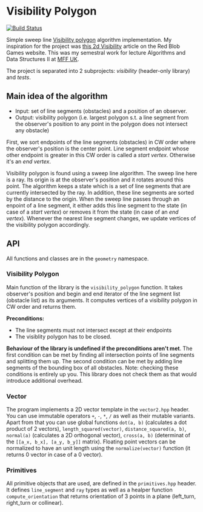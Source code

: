 # Visibility Polygon
[![Build Status](https://travis-ci.org/trylock/visibility.svg?branch=master)](https://travis-ci.org/trylock/visibility)

Simple sweep line [Visibility polygon](https://en.wikipedia.org/wiki/Visibility_polygon) algorithm implementation. My inspiration for the project was [this 2d Visibility](http://www.redblobgames.com/articles/visibility/) article on the Red Blob Games website. This was my semestral work for lecture Algorithms and Data Structures II at [MFF UK](https://www.mff.cuni.cz/to.en/).

The project is separated into 2 subprojects: *visibility* (header-only library) and *tests*.

## Main idea of the algorithm

- Input: set of line segments (obstacles) and a position of an observer. 
- Output: visibility polygon (i.e. largest polygon s.t. a line segment from the observer's position to any point in the polygon does not intersect any obstacle)

First, we sort endpoints of the line segments (obstacles) in CW order where the observer's position is the center point. Line segment endpoint whose other endpoint is greater in this CW order is called a *start vertex*. Otherwise it's an *end vertex*.

Visibility polygon is found using a sweep line algorithm. The sweep line here is a ray. Its origin is at the observer's position and it rotates around this point. The algorithm keeps a state which is a set of line segments that are currently intersected by the ray. In addition, these line segments are sorted by the distance to the origin. When the sweep line passes through an enpoint of a line segment, it either adds this line segment to the state (in case of a *start vertex*) or removes it from the state (in case of an *end vertex*). Whenever the nearest line segment changes, we update vertices of the visibility polygon accordingly.

## API

All functions and classes are in the `geometry` namespace.

### Visibility Polygon

Main function of the library is the `visibility_polygon` function. It takes observer's position and begin and end iterator of the line segment list (obstacle list) as its arguments. It computes vertices of a visibility polygon in CW order and returns them.

**Preconditions:**
- The line segments must not intersect except at their endpoints 
- The visiblity polygon has to be closed. 

**Behaviour of the library is undefined if the preconditions aren't met**. The first condition can be met by finding all intersection points of line segments and splitting them up. The second condition can be met by adding line segments of the bounding box of all obstacles. Note: checking these conditions is entirely up you. This library does not check them as that would introduce additional overhead.

### Vector

The program implements a 2D vector template in the `vector2.hpp` header. You can use immutable operators `+`, `-`, `*`, `/` as well as their mutable variants. Apart from that you can use global functions `dot(a, b)` (calculates a dot product of 2 vectors), `length_squared(vector)`, `distance_squared(a, b)`, `normal(a)` (calculates a 2D orthogonal vector), `cross(a, b)` (determinat of the `[[a_x, b_x], [a_y, b_y]]` matrix). Floating point vectors can be normalized to have an unit length using the `normalize(vector)` function (it returns 0 vector in case of a 0 vector). 

### Primitives

All primitive objects that are used, are defined in the `primitives.hpp` header. It defines `line_segment` and `ray` types as well as a healper function `compute_orientation` that returns orientation of 3 points in a plane (left_turn, right_turn or collinear).
